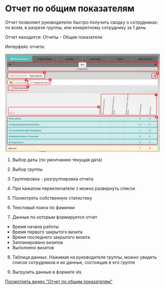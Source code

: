 # Отчет по общим показателям

Отчет позволяет руководителю быстро получить сводку о сотрудниках: по всем, в разрезе группы, или конкретному сотруднику за 1 день

Отчет находится: Отчеты - Общие показатели

Интерфейс отчета:

![](../images/report-general-indicators.png)

1. Выбор даты (по умолчанию текущая дата)

2. Выбор группы 

3. Группировка - разгруппировка отчета 

4. При нажатом переключателе `3` можно развернуть список

5. Посмотреть собственную статистику

6. Текстовый поиск по фамилии

7. Данные по которым формируется отчет

 * Время начала работы
 * Время первого закрытого визита
 * Время последнего закрытого визита
 * Запланировано визитов
 * Выполнено визитов

8. Таблица данных. Нажимая на руководителя группы, можно увидеть список сотрудников и их данные, состоящие в его группе

9. Выгрузить данные в  формате xls

[Посмотреть видео "Отчет по общим показателям" ](https://storage.yandexcloud.net/support-files/video/report-general-indicators.mp4)
 